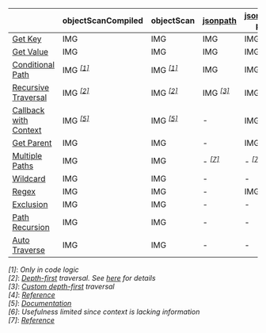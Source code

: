 |   |objectScanCompiled|objectScan|[jsonpath](https://www.npmjs.com/package/jsonpath)|[jsonpath-plus](https://www.npmjs.com/package/jsonpath-plus)|[jmespath](https://www.npmjs.com/package/jmespath)|
|---|---|---|---|---|---|
|<a href="./test/comparison/suites/key.js">Get Key</a>|IMG|IMG|IMG|IMG|-|
|<a href="./test/comparison/suites/value.js">Get Value</a>|IMG|IMG|IMG|IMG|IMG|
|<a href="./test/comparison/suites/condition.js">Conditional Path</a>|IMG <i><sup><a href="#timing_ref_1">[1]</a></sup></i>|IMG <i><sup><a href="#timing_ref_1">[1]</a></sup></i>|IMG|IMG|IMG|
|<a href="./test/comparison/suites/recursive.js">Recursive Traversal</a>|IMG <i><sup><a href="#timing_ref_2">[2]</a></sup></i>|IMG <i><sup><a href="#timing_ref_2">[2]</a></sup></i>|IMG <i><sup><a href="#timing_ref_3">[3]</a></sup></i>|IMG <i><sup><a href="#timing_ref_3">[3]</a></sup></i>|- <i><sup><a href="#timing_ref_4">[4]</a></sup></i>|
|<a href="./test/comparison/suites/callback.js">Callback with Context</a>|IMG <i><sup><a href="#timing_ref_5">[5]</a></sup></i>|IMG <i><sup><a href="#timing_ref_5">[5]</a></sup></i>|-|IMG <i><sup><a href="#timing_ref_6">[6]</a></sup></i>|-|
|<a href="./test/comparison/suites/parent.js">Get Parent</a>|IMG|IMG|-|IMG|-|
|<a href="./test/comparison/suites/multiplePaths.js">Multiple Paths</a>|IMG|IMG|- <i><sup><a href="#timing_ref_7">[7]</a></sup></i>|- <i><sup><a href="#timing_ref_7">[7]</a></sup></i>|-|
|<a href="./test/comparison/suites/wildcard.js">Wildcard</a>|IMG|IMG|-|-|-|
|<a href="./test/comparison/suites/regex.js">Regex</a>|IMG|IMG|-|IMG|-|
|<a href="./test/comparison/suites/exclusion.js">Exclusion</a>|IMG|IMG|-|-|-|
|<a href="./test/comparison/suites/pathRecursion.js">Path Recursion</a>|IMG|IMG|-|-|-|
|<a href="./test/comparison/suites/autoTraverse.js">Auto Traverse</a>|IMG|IMG|-|-|-|

<a id="timing_ref_1"><i>[1]</i></a>: _Only in code logic_<br>
<a id="timing_ref_2"><i>[2]</i></a>: _[Depth-first](https://en.wikipedia.org/wiki/Tree_traversal#Depth-first_search) traversal. See [here](#traversal_order) for details_<br>
<a id="timing_ref_3"><i>[3]</i></a>: _[Custom depth-first](https://cs.stackexchange.com/questions/99440) traversal_<br>
<a id="timing_ref_4"><i>[4]</i></a>: _[Reference](https://github.com/jmespath/jmespath.py/issues/110)_<br>
<a id="timing_ref_5"><i>[5]</i></a>: _[Documentation](#callbacks)_<br>
<a id="timing_ref_6"><i>[6]</i></a>: _Usefulness limited since context is lacking information_<br>
<a id="timing_ref_7"><i>[7]</i></a>: _[Reference](https://stackoverflow.com/questions/55497833/jsonpath-union-of-multiple-different-paths)_<br>
